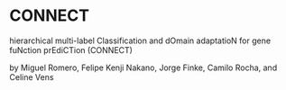 # CONNECT

hierarchical multi-label Classification and dOmain adaptatioN for gene fuNction prEdiCTion (CONNECT)

by Miguel Romero, Felipe Kenji Nakano, Jorge Finke, Camilo Rocha, and Celine Vens

